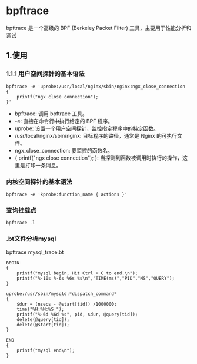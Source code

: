 # bpftrace
bpftrace 是一个高级的 BPF (Berkeley Packet Filter) 工具，主要用于性能分析和调试
## 1.使用
### 1.1.1 用户空间探针的基本语法
```
bpftrace -e 'uprobe:/usr/local/nginx/sbin/nginx:ngx_close_connection
{
    printf("ngx close connection");
}'
```
- bpftrace: 调用 bpftrace 工具。
- -e: 直接在命令行中执行给定的 BPF 程序。
- uprobe: 设置一个用户空间探针，监控指定程序中的特定函数。
- /usr/local/nginx/sbin/nginx: 目标程序的路径，通常是 Nginx 的可执行文件。
- ngx_close_connection: 要监控的函数名。
- { printf("ngx close connection"); }: 当探测到函数被调用时执行的操作，这里是打印一条消息。
### 内核空间探针的基本语法
```
bpftrace -e 'kprobe:function_name { actions }'
```
### 查询挂载点
```
bpftrace -l
```
### .bt文件分析mysql
bpftrace mysql_trace.bt
```
BEGIN
{
    printf("mysql begin, Hit Ctrl + C to end.\n");
    printf("%-10s %-6s %6s %s\n","TIME(ms)","PID","MS","QUERY");
}

uprobe:/usr/sbin/mysqld:*dispatch_command*
{
    $dur = (nsecs - @start[tid]) /1000000;
    time("%H:%M:%S ");
    printf("%-6d %6d %s", pid, $dur, @query[tid]);
    delete(@query[tid]);
    delete(@start[tid]);
}

END
{
    printf("mysql end\n");
}    
```
